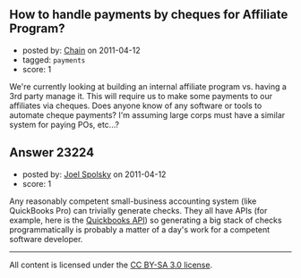 ## How to handle payments by cheques for Affiliate Program?

- posted by: [Chain](https://stackexchange.com/users/-1/7220-chain) on 2011-04-12
- tagged: `payments`
- score: 1

We're currently looking at building an internal affiliate program vs. having a 3rd party manage it.  This will require us to make some payments to our affiliates via cheques.  Does anyone know of any software or tools to automate cheque payments?  I'm assuming large corps must have a similar system for paying POs, etc...?


## Answer 23224

- posted by: [Joel Spolsky](https://stackexchange.com/users/-1/4335-joel-spolsky) on 2011-04-12
- score: 1

Any reasonably competent small-business accounting system (like QuickBooks Pro) can trivially generate checks. They all have APIs (for example, here is the [Quickbooks API](http://qbsdk.developer.intuit.com/sdk/qb)) so generating a big stack of checks programmatically is probably a matter of a day's work for a competent software developer.



---

All content is licensed under the [CC BY-SA 3.0 license](https://creativecommons.org/licenses/by-sa/3.0/).
